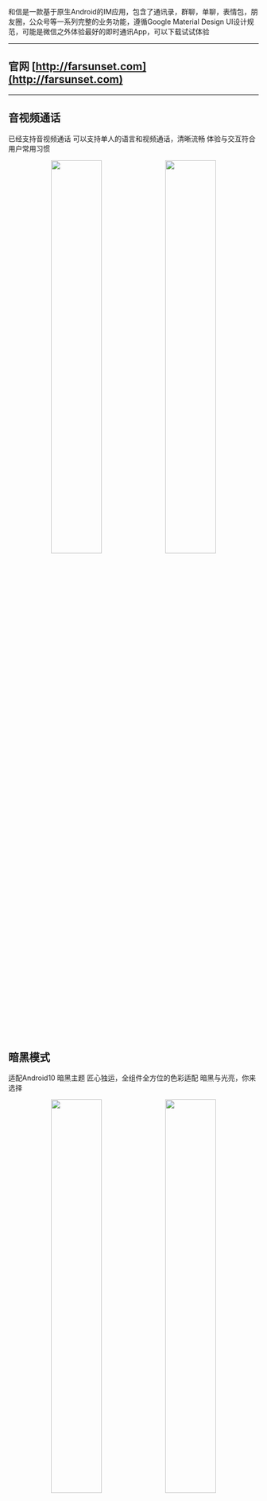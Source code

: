 
和信是一款基于原生Android的IM应用，包含了通讯录，群聊，单聊，表情包，朋友圈，公众号等一系列完整的业务功能，遵循Google Material Design UI设计规范，可能是微信之外体验最好的即时通讯App，可以下载试试体验

---
## 官网 [http://farsunset.com](http://farsunset.com) 
--- 

## 音视频通话
已经支持音视频通话
可以支持单人的语言和视频通话，清晰流畅
体验与交互符合用户常用习惯
<div align="center">
   <img src="http://staticres.oss-cn-hangzhou.aliyuncs.com/hoxin/call_video_incoming.jpg" width="45%"  />
   <img src="http://staticres.oss-cn-hangzhou.aliyuncs.com/hoxin/call_video_outgoing.jpg" width="45%" />
</div>

## 暗黑模式
适配Android10 暗黑主题
匠心独运，全组件全方位的色彩适配
暗黑与光亮，你来选择
<div align="center">
   <img src="http://staticres.oss-cn-hangzhou.aliyuncs.com/hoxin/single_chatting_dark.jpg" width="45%"  />
   <img src="http://staticres.oss-cn-hangzhou.aliyuncs.com/hoxin/single_chatting_light.jpg" width="45%" />
</div>

## 表情包
小黄脸不够用，表情包商店去下载喜欢的表情包吧
毕竟斗图才能使人快乐
<div align="center">
   <img src="http://staticres.oss-cn-hangzhou.aliyuncs.com/hoxin/emoticon_mall.jpg" width="45%"  />
   <img src="http://staticres.oss-cn-hangzhou.aliyuncs.com/hoxin/emoticon_view.jpg" width="45%" />
</div>


## 消息通知
消息列表可以显示各种消息通知一条不落
并且可以置顶和标记阅读状态
完美适配Android 10
<div align="center">
   <img src="http://staticres.oss-cn-hangzhou.aliyuncs.com/hoxin/session.jpg" width="45%"  />
   <img src="http://staticres.oss-cn-hangzhou.aliyuncs.com/hoxin/session_dark.jpg" width="45%"  />
</div>

## 朋友圈功能
流畅顺滑体验，堪比微信
可以分享图片和文字
还可以分享小视频，网页链接，以及点赞,评论互动
<div align="center">
   <img src="http://staticres.oss-cn-hangzhou.aliyuncs.com/hoxin/moment_timeline_dark.jpg" width="45%"  />
   <img src="http://staticres.oss-cn-hangzhou.aliyuncs.com/hoxin/moment_timeline_light.jpg" width="45%" />
</div>

## 通讯录
双向好友关系
可以静默，删除，拉黑好友
还可以设置朋友圈访问权限
<div align="center">
	<img src="http://staticres.oss-cn-hangzhou.aliyuncs.com/hoxin/contacts.jpg" width="45%"  />
    <img src="http://staticres.oss-cn-hangzhou.aliyuncs.com/hoxin/contacts_dark.jpg" width="45%"  />
</div>

## 公众号
功能原理完全和微信保持一致
独立微服务的接入，自定义菜单，自定义响应内容
<div align="center">
   <img src="http://staticres.oss-cn-hangzhou.aliyuncs.com/hoxin/ms_chat_light.jpg" width="45%"/>
   <img src="http://staticres.oss-cn-hangzhou.aliyuncs.com/hoxin/ms_chat_dark.jpg" width="45%"/>
</div>

## IM通讯
支持单人对话，以及群组聊天
群聊支持禁言模式,全体禁言以及个体禁言
丰富的群聊事件提醒显示
表情，文字，小视频，语音，文件，图片，地理位置
人性化的设置，可以显示消息状态，也可以不告诉对方你是否已读
甚至还可以撤回消息，即使对方已经阅读
<div align="center">
   <img src="http://staticres.oss-cn-hangzhou.aliyuncs.com/hoxin/group_chat.jpg"/>
</div>

